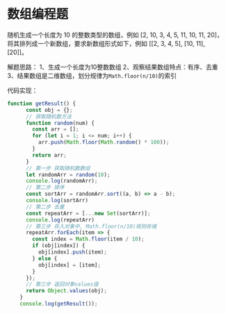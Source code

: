 # 数组编程题



随机生成一个长度为 10 的整数类型的数组，例如 [2, 10, 3, 4, 5, 11, 10, 11, 20]，将其排列成一个新数组，要求新数组形式如下，例如 [[2, 3, 4, 5], [10, 11], [20]]。

解题思路：
1、生成一个长度为10整数数组
2、观察结果数组特点：有序、去重
3、结果数组是二维数组，划分规律为`Math.floor(n/10)`的索引

代码实现：

```javascript
function getResult() {
      const obj = {};
      // 获取随机数方法
      function random(num) {
        const arr = [];
        for (let i = 1; i <= num; i++) {
          arr.push(Math.floor(Math.random() * 100));
        }
        return arr;
      }
      // 第一步 获取随机数数组
      let randomArr = random(10);
      console.log(randomArr);
      // 第二步 排序
      const sortArr = randomArr.sort((a, b) => a - b);
      console.log(sortArr)
      // 第二步 去重
      const repeatArr = [...new Set(sortArr)];
      console.log(repeatArr)
      // 第三步 存入对象中, Math.floor(n/10)规则存储
      repeatArr.forEach(item => {
        const index = Math.floor(item / 10);
        if (obj[index]) {
          obj[index].push(item);
        } else {
          obj[index] = [item];
        }
      });
      // 第三步 返回对象values值
      return Object.values(obj);
    }
    console.log(getResult());
```